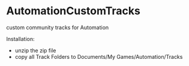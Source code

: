 # AutomationCustomTracks
custom community tracks for Automation

Installation:
- unzip the zip file
- copy all Track Folders to Documents/My Games/Automation/Tracks
